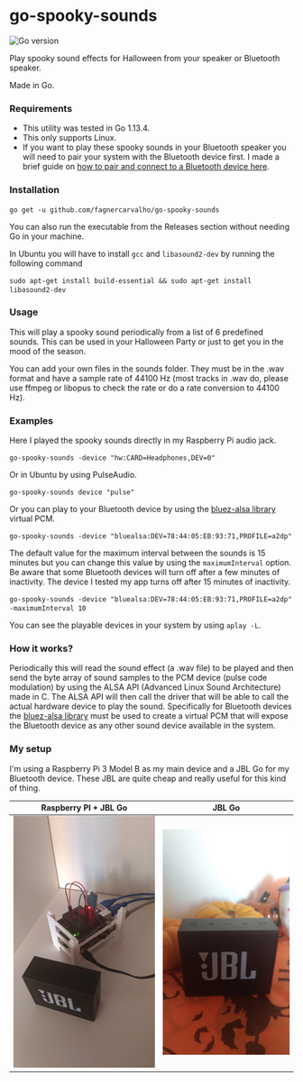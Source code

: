 # go-spooky-sounds

![Go version](https://img.shields.io/github/go-mod/go-version/fagnercarvalho/go-spooky-sounds)

Play spooky sound effects for Halloween from your speaker or Bluetooth speaker.

Made in Go.

### Requirements

- This utility was tested in Go 1.13.4.
- This only supports Linux.
- If you want to play these spooky sounds in your Bluetooth speaker you will need to pair your system with the Bluetooth device first. I made a brief guide on [how to pair and connect to a Bluetooth device here](https://gist.github.com/fagnercarvalho/2755eaa492a8aa27081e0e0fe7780d14).

### Installation

```
go get -u github.com/fagnercarvalho/go-spooky-sounds
```

You can also run the executable from the Releases section without needing Go in your machine.

In Ubuntu you will have to install `gcc` and `libasound2-dev` by running the following command

```
sudo apt-get install build-essential && sudo apt-get install libasound2-dev
```

### Usage

This will play a spooky sound periodically from a list of 6 predefined sounds. This can be used in your Halloween Party or just to get you in the mood of the season.

You can add your own files in the sounds folder. They must be in the .wav format and have a sample rate of 44100 Hz (most tracks in .wav do, please use ffmpeg or libopus to check the rate or do a rate conversion to 44100 Hz).

### Examples

Here I played the spooky sounds directly in my Raspberry Pi audio jack.

```
go-spooky-sounds -device "hw:CARD=Headphones,DEV=0"
```

Or in Ubuntu by using PulseAudio.

```
go-spooky-sounds device "pulse"
```

Or you can play to your Bluetooth device by using the [bluez-alsa library](https://github.com/Arkq/bluez-alsa) virtual PCM.

```
go-spooky-sounds -device "bluealsa:DEV=78:44:05:EB:93:71,PROFILE=a2dp"
```

The default value for the maximum interval between the sounds is 15 minutes but you can change this value by using the `maximumInterval` option. Be aware that some Bluetooth devices will turn off after a few minutes of inactivity. The device I tested my app turns off after 15 minutes of inactivity.

```
go-spooky-sounds -device "bluealsa:DEV=78:44:05:EB:93:71,PROFILE=a2dp" -maximumInterval 10
```

You can see the playable devices in your system by using `aplay -L`.

### How it works?

Periodically this will read the sound effect (a .wav file) to be played and then send the byte array of sound samples to the PCM device (pulse code modulation) by using the ALSA API (Advanced Linux Sound Architecture) made in C. The ALSA API will then call the driver that will be able to call the actual hardware device to play the sound. Specifically for Bluetooth devices the [bluez-alsa library](https://github.com/Arkq/bluez-alsa) must be used to create a virtual PCM that will expose the Bluetooth device as any other sound device available in the system.

### My setup

I'm using a Raspberry Pi 3 Model B as my main device and a JBL Go for my Bluetooth device. These JBL are quite cheap and really useful for this kind of thing.

|       Raspberry PI + JBL Go       |               JBL Go                |
| :-------------------------------: | :---------------------------------: |
| ![My setup](go-spooky-sounds.png) | ![My setup](go-spooky-sounds-2.png) |